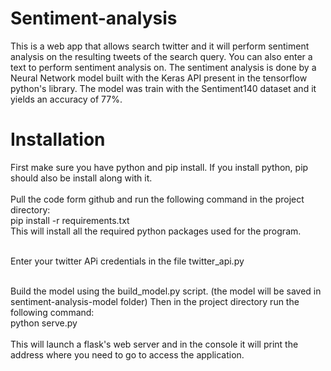 # Sentiment-analysis 
This is a web app that allows search twitter and it will perform sentiment analysis on the resulting tweets of the search query. You can also enter a text to perform sentiment analysis on. The sentiment analysis is done by a Neural Network model built with the Keras API present in the tensorflow python's library. The model was train with the Sentiment140 dataset and it yields an accuracy of 77%.

# Installation
First make sure you have python and pip install. If you install python, pip should also be install along with it.</br></br>
Pull the code form github and run the following command in the project directory:</br>
pip install -r requirements.txt</br>
This will install all the required python packages used for the program.</br></br>

Enter your twitter APi credentials in the file twitter_api.py</br></br>

Build the model using the build_model.py script. (the model will be saved in sentiment-analysis-model folder)
Then in the project directory run the following command:</br> python serve.py</br></br>
This will launch a flask's web server and in the console it will print the address where you need to go to access the application.</br>
